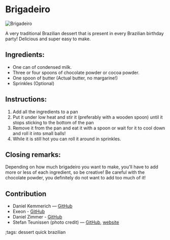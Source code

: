 # Brigadeiro

![Brigadeiro](pix/brigadeiro.webp)

A very traditional Brazilian dessert that is present in every Brazilian birthday party! Delicious and super easy to make.

## Ingredients:

- One can of condensed milk.
- Three or four spoons of chocolate powder or cocoa powder.
- One spoon of butter (Actual butter, no margarine!)
- Sprinkles (Optional)

## Instructions: 
1. Add all the ingredients to a pan
2. Put it under low heat and stir it (preferably with a wooden spoon) until it stops sticking to the bottom of the pan
3. Remove it from the pan and eat it with a spoon or wait for it to cool down and roll it into small balls!
4. While it is still hot you can roll it around in sprinkles.

## Closing remarks:
Depending on how much brigadeiro you want to make, you'll have to add more or less of each ingredient, so be creative! Be careful with the chocolate powder, you definitely do not want to add too much of it!

## Contribution
- Daniel Kemmerich — [GitHub](https://github.com/cabinetto)
- Exeon - [GitHub](https://github.com/actuallyexeon)
- Daniel Zimmer - [GitHub](https://github.com/daniel-zimmer)
- Stefan Teunissen (photo credit) — [GitHub](https://github.com/teunissenstefan), [website](https://stefanteunissen.dev)

;tags: dessert quick brazilian
